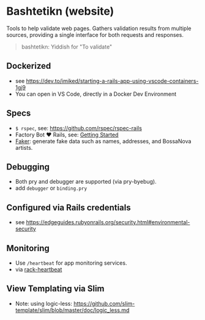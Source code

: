 # Bashtetikn (website)

Tools to help validate web pages. Gathers validation results from multiple sources, providing a single interface for both requests and responses.

> bashtetikn: Yiddish for "To validate"

## Dockerized
- see https://dev.to/imiked/starting-a-rails-app-using-vscode-containers-1gj9
- You can open in VS Code, directly in a Docker Dev Environment

## Specs
- `$ rspec`, see: https://github.com/rspec/rspec-rails
- Factory Bot ♥ Rails, see: [Getting Started](https://github.com/thoughtbot/factory_bot/blob/master/GETTING_STARTED.md)
- [Faker](https://github.com/stympy/faker): generate fake data such as names, addresses, and BossaNova artists.

## Debugging
- Both pry and debugger are supported (via pry-byebug).
- add `debugger` or `binding.pry`

## Configured via Rails credentials
- see https://edgeguides.rubyonrails.org/security.html#environmental-security

## Monitoring
- Use `/heartbeat` for app monitoring services.
- via [rack-heartbeat](https://github.com/imajes/rack-heartbeat)

## View Templating via Slim

- Note: using logic-less: https://github.com/slim-template/slim/blob/master/doc/logic_less.md